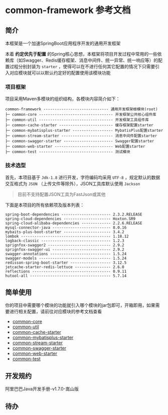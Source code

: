 # common-framework 参考文档

## 简介

本框架是一个加速SpringBoot应用程序开发的通用开发框架

本着 **约定优先于配置** 的Spring核心思想，本框架将项目开发过程中常用的一些依赖库（如Swagger、Redis缓存框架、消息中间件、统一异常、统一响应等）的配置过程分别封装为 `starter`
，使得可以在不进行任何其它配置的情况下只需要引入对应模块就可以以默认约定好的配置使用该模块功能

### 项目框架

项目采用Maven多模块的组织结构，各模块内容简介如下：

```text
common-framework ----------------------------- 通用开发框架根模块(root)
├─ common-core --------------------------------- 开发框架公共核心组件库
├─ common-util --------------------------------- 开发框架工具组件库
├─ common-cache-starter ------------------------ 缓存框架配置starter
├─ common-mybatisplus-starter ------------------ MybatisPlus配置starter
├─ common-stream-starter ----------------------- 消息中间件配置starter
├─ common-swagger-starter ---------------------- Swagger配置starter
├─ common-web-starter -------------------------- Web配置starter
├─ common-test --------------------------------- 测试模块
```

### 技术选型

首先，本项目基于 `Jdk-1.8` 进行开发，字符编码均采用 `UTF-8` ，规定默认的数据交互格式为 `JSON` （上传文件等除外），JSON工具库默认使用 `Jackson`

> 目前不支持配置JSON工具为FastJson或其他

下面是本项目的所有依赖项及版本列表：

```text
spring-boot-dependencies ---------------------- 2.3.2.RELEASE
spring-cloud-dependencies --------------------- Hoxton.SR9
spring-cloud-alibaba-dependencies ------------- 2.2.6.RELEASE
mysql-connector-java -------------------------- 8.0.16
mybaits-plus-boot-starter --------------------- 3.4.2
lombok ---------------------------------------- 1.18.12
logback-classic ------------------------------- 1.2.3
sprignfox-swagger2 ---------------------------- 2.9.2
sprignfox-swagger-ui -------------------------- 2.9.2
swagger-annotations --------------------------- 1.5.24
swagger-models -------------------------------- 1.5.24
redisson-spring-boot-starter ------------------ 3.12.5
jetcache-starter-redis-lettuce ---------------- 2.6.0
reflections ----------------------------------- 0.9.11
hutool-all ------------------------------------ 5.7.14
```

## 简单使用

你的项目中需要哪个模块的功能就引入哪个模块的jar包即可，开箱即用，如果需要进行相关配置，请前往对应模块的参考文档查看

* [common-core](./common-core/README.md)
* [common-util](./common-util/README.md)
* [common-cache-starter](./common-cache-starter/README.md)
* [common-mybatisplus-starter](./common-mybatisplus-starter/README.md)
* [common-stream-starter](./common-stream-starter/README.md)
* [common-swagger-starter](./common-swagger-starter/README.md)
* [common-web-starter](./common-web-starter/README.md)
* [common-test](./common-test/README.md)

## 开发规约

阿里巴巴Java开发手册-v1.7.0-嵩山版

## 待办
